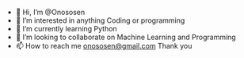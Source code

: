 - 👋 Hi, I’m @Onososen
- 👀 I’m interested in anything Coding or programming
- 🌱 I’m currently learning Python
- 💞️ I’m looking to collaborate on Machine Learning and Programming
- 📫 How to reach me onososen@gmail.com
Thank you

<!---
Onososen/Onososen is a ✨ special ✨ repository because its `README.md` (this file) appears on your GitHub profile.
You can click the Preview link to take a look at your changes.
--->
